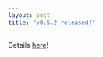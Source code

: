 ```yaml
---
layout: post
title: "v0.5.2 released!"
---
```


Details [here](https://github.com/arbor-sim/arbor/releases/tag/v0.5.2)!